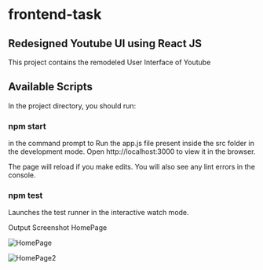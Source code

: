 # frontend-task

## Redesigned Youtube UI using React JS

This project contains the remodeled User Interface of Youtube

## Available Scripts

In the project directory, you should run:
### npm start

in the command prompt to Run the app.js file present inside the src folder in the development mode.
Open http://localhost:3000 to view it in the browser.

The page will reload if you make edits.
You will also see any lint errors in the console.
### npm test

Launches the test runner in the interactive watch mode.

Output Screenshot
HomePage


![HomePage](https://user-images.githubusercontent.com/67378252/112302373-07a89e80-8cc1-11eb-9a83-dd43bd084573.JPG)

![HomePage2](https://user-images.githubusercontent.com/67378252/112302671-57876580-8cc1-11eb-871c-8bf4ee1efe4d.JPG)
